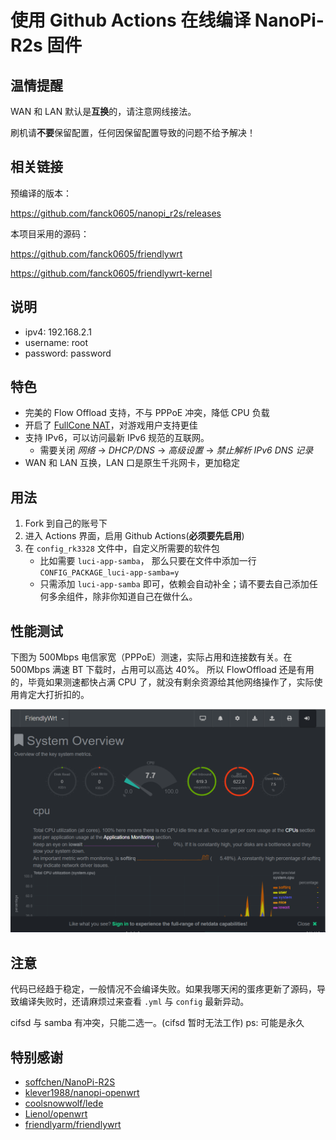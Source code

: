 # 使用 Github Actions 在线编译 NanoPi-R2s 固件

## 温情提醒

WAN 和 LAN 默认是**互换**的，请注意网线接法。

刷机请**不要**保留配置，任何因保留配置导致的问题不给予解决！

## 相关链接

预编译的版本：

https://github.com/fanck0605/nanopi_r2s/releases

本项目采用的源码：

https://github.com/fanck0605/friendlywrt

https://github.com/fanck0605/friendlywrt-kernel

## 说明

* ipv4: 192.168.2.1
* username: root
* password: password

## 特色

* 完美的 Flow Offload 支持，不与 PPPoE 冲突，降低 CPU 负载
* 开启了 [FullCone NAT](https://github.com/Chion82/netfilter-full-cone-nat)，对游戏用户支持更佳
* 支持 IPv6，可以访问最新 IPv6 规范的互联网。
    - 需要关闭 *网络* -> *DHCP/DNS* -> *高级设置* -> *禁止解析 IPv6 DNS 记录*
* WAN 和 LAN 互换，LAN 口是原生千兆网卡，更加稳定

## 用法

1. Fork 到自己的账号下
2. 进入 Actions 界面，启用 Github Actions(**必须要先启用**)
3. 在 `config_rk3328` 文件中，自定义所需要的软件包
     - 比如需要 `luci-app-samba`， 那么只要在文件中添加一行 `CONFIG_PACKAGE_luci-app-samba=y`
     - 只需添加 `luci-app-samba` 即可，依赖会自动补全；请不要去自己添加任何多余组件，除非你知道自己在做什么。

## 性能测试

下图为 500Mbps 电信家宽（PPPoE）测速，实际占用和连接数有关。在 500Mbps 满速 BT 下载时，占用可以高达 40%。
所以 FlowOffload 还是有用的，毕竟如果测速都快占满 CPU 了，就没有剩余资源给其他网络操作了，实际使用肯定大打折扣的。

![avatar](./pictures/PPPoE_500M.png)

## 注意

代码已经趋于稳定，一般情况不会编译失败。如果我哪天闲的蛋疼更新了源码，导致编译失败时，还请麻烦过来查看 `.yml` 与 `config` 最新异动。

cifsd 与 samba 有冲突，只能二选一。(cifsd 暂时无法工作)
ps: 可能是永久

## 特别感谢

* [soffchen/NanoPi-R2S](https://github.com/soffchen/NanoPi-R2S)
* [klever1988/nanopi-openwrt](https://github.com/klever1988/nanopi-openwrt)
* [coolsnowwolf/lede](https://github.com/coolsnowwolf/lede)
* [Lienol/openwrt](https://github.com/Lienol/openwrt)
* [friendlyarm/friendlywrt](https://github.com/friendlyarm/friendlywrt)

